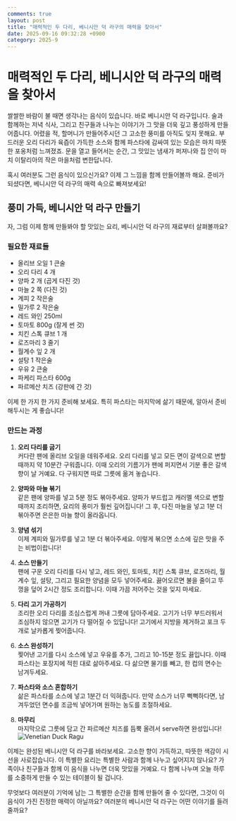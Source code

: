 ```yaml
---
comments: true
layout: post
title: "매력적인 두 다리, 베니시안 덕 라구의 매력을 찾아서"
date: 2025-09-16 09:32:28 +0900
category: 2025-9
---
```


# 매력적인 두 다리, 베니시안 덕 라구의 매력을 찾아서

쌀쌀한 바람이 불 때면 생각나는 음식이 있습니다. 바로 베니시안 덕 라구입니다. 술과 함께하는 저녁 식사, 그리고 친구들과 나누는 이야기가 그 맛을 더욱 깊고 풍성하게 만들어줍니다. 어렸을 적, 할머니가 만들어주시던 그 고소한 풍미를 아직도 잊지 못해요. 부드러운 오리 다리가 육즙이 가득한 소스와 함께 파스타에 감싸여 있는 모습은 마치 따뜻한 포옹처럼 느껴졌죠. 문을 열고 들어서는 순간, 그 맛있는 냄새가 퍼져나와 집 안이 마치 이탈리아의 작은 마을처럼 변한답니다.

혹시 여러분도 그런 음식이 있으신가요? 이제 그 느낌을 함께 만들어볼까 해요. 준비가 되셨다면, 베니시안 덕 라구의 매력 속으로 빠져보세요!

  

## 풍미 가득, 베니시안 덕 라구 만들기  

자, 그럼 이제 함께 만들봐야 할 맛있는 요리, 베니시안 덕 라구의 재료부터 살펴볼까요?  

### 필요한 재료들

- 올리브 오일 1 큰술
- 오리 다리 4 개
- 양파 2 개 (곱게 다진 것)
- 마늘 2 쪽 (다진 것)
- 계피 2 작은술
- 밀가루 2 작은술
- 레드 와인 250ml
- 토마토 800g (잘게 썬 것)
- 치킨 스톡 큐브 1 개
- 로즈마리 3 줄기
- 월계수 잎 2 개
- 설탕 1 작은술
- 우유 2 큰술
- 파케리 파스타 600g
- 파르메산 치즈 (강판에 간 것)  

이제 한 가지 한 가지 준비해 보세요. 특히 파스타는 마지막에 삶기 때문에, 알아서 준비해두시는 게 좋습니다!

  

### 만드는 과정  

1. **오리 다리를 굽기**  
   커다란 팬에 올리브 오일을 데워주세요. 오리 다리를 넣고 모든 면이 갈색으로 변할 때까지 약 10분간 구워줍니다. 이때 오리의 기름기가 팬에 퍼지면서 기분 좋은 갈색 향이 날 거예요. 다 구워지면 따로 그릇에 옮겨 놓습니다.

2. **양파와 마늘 볶기**  
   같은 팬에 양파를 넣고 5분 정도 볶아주세요. 양파가 부드럽고 캐러멜 색으로 변할 때까지 조리하면, 요리의 풍미가 훨씬 깊어집니다! 그 후, 다진 마늘을 넣고 1분 더 볶아주면 은은한 마늘 향이 올라옵니다. 

3. **양념 섞기**  
   이제 계피와 밀가루를 넣고 1분 더 볶아주세요. 이렇게 볶으면 소스에 깊은 맛을 주는 비법이랍니다!

4. **소스 만들기**  
   팬에 구운 오리 다리를 다시 넣고, 레드 와인, 토마토, 치킨 스톡 큐브, 로즈마리, 월계수 잎, 설탕, 그리고 필요한 양념을 모두 넣어주세요. 끓어오르면 불을 줄이고 뚜껑을 덮어 2시간 정도 조리합니다. 이때 가끔 저어주는 것을 잊지 마세요.

5. **다리 고기 가공하기**  
   조리한 오리 다리를 조심스럽게 꺼내 그릇에 담아주세요. 고기가 너무 부드러워서 조심하지 않으면 고기가 다 떨어질 수 있답니다! 고기에서 지방을 제거하고 포크 두 개로 날카롭게 찢어줍니다.

6. **소스 완성하기**  
   찢어낸 고기를 다시 소스에 넣고 우유를 추가, 그리고 10-15분 정도 끓입니다. 이때 파스타는 포장지에 적힌 대로 삶아주세요. 다 삶으면 물기를 빼고, 한 컵의 면수는 남겨두세요.

7. **파스타와 소스 혼합하기**  
   삶은 파스타를 소스에 넣고 1분간 더 익혀줍니다. 만약 소스가 너무 뻑뻑하다면, 남겨두었던 면수를 조금씩 넣어가며 원하는 농도를 조절하세요.

8. **마무리**  
   마지막으로 그릇에 담고 간 파르메산 치즈를 듬뿍 올려서 serve하면 완성입니다!  
   ![Venetian Duck Ragu](https://www.themealdb.com/images/media/meals/qvrwpt1511181864.jpg)

  

이제는 완성된 베니시안 덕 라구를 바라보세요. 고소한 향이 가득하고, 따뜻한 색감이 시선을 사로잡습니다. 이 특별한 요리는 특별한 사람과 함께 나누고 싶어지지 않나요? 가족이나 친구들과 함께 이 음식을 나누면 더욱 맛있을 거예요. 다 함께 나누며 오늘 하루를 소중하게 만들 수 있는 테이블이 될 겁니다.

무엇보다 여러분이 기억에 남는 그 특별한 순간을 함께 만들어 줄 수 있다면, 그것이 이 음식이 가진 진정한 매력이 아닐까요? 여러분의 베니시안 덕 라구는 어떤 이야기를 들려줄까요?